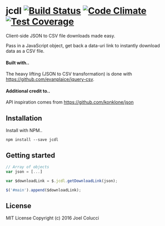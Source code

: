 # jcdl [![Build Status](https://travis-ci.org/joelcolucci/jcdl.svg?branch=master)](https://travis-ci.org/joelcolucci/jcdl) [![Code Climate](https://codeclimate.com/github/joelcolucci/jcdl/badges/gpa.svg)](https://codeclimate.com/github/joelcolucci/jcdl) [![Test Coverage](https://codeclimate.com/github/joelcolucci/jcdl/badges/coverage.svg)](https://codeclimate.com/github/joelcolucci/jcdl/coverage)
Client-side JSON to CSV file downloads made easy.

Pass in a JavaScript object, get back a data-uri link to instantly download data as a CSV file.

#### Built with..
The heavy lifting (JSON to CSV transformation) is done with https://github.com/evanplaice/jquery-csv.

#### Additional credit to..
API inspiration comes from https://github.com/konklone/json

## Installation
Install with NPM..
```
npm install --save jcdl
```

## Getting started
```javascript
// Array of objects
var json = [...]

var $downloadLink = $.jcdl.getDownloadLink(json);

$('#main').append($downloadLink);
```

## License
MIT License Copyright (c) 2016 Joel Colucci